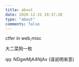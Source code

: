 ```yaml
---
title: about
date: 2020-12-31 19:37:20
type: "about"
comments: false
---
```


ctfer in web,misc

大二菜狗一枚

qq: NDgwMjA4NjAx (请说明来意)

